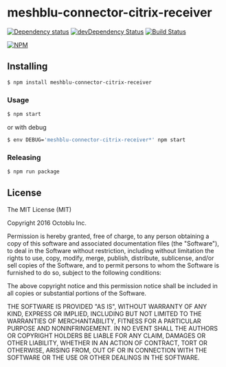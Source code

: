 # meshblu-connector-citrix-receiver

[![Dependency status](http://img.shields.io/david/octoblu/meshblu-connector-citrix-receiver.svg?style=flat)](https://david-dm.org/octoblu/meshblu-connector-citrix-receiver)
[![devDependency Status](http://img.shields.io/david/dev/octoblu/meshblu-connector-citrix-receiver.svg?style=flat)](https://david-dm.org/octoblu/meshblu-connector-citrix-receiver#info=devDependencies)
[![Build Status](http://img.shields.io/travis/octoblu/meshblu-connector-citrix-receiver.svg?style=flat&branch=master)](https://travis-ci.org/octoblu/meshblu-connector-citrix-receiver)

[![NPM](https://nodei.co/npm/meshblu-connector-citrix-receiver.svg?style=flat)](https://npmjs.org/package/meshblu-connector-citrix-receiver)

## Installing

```bash
$ npm install meshblu-connector-citrix-receiver
```

### Usage

```bash
$ npm start
```

or with debug

```bash
$ env DEBUG='meshblu-connector-citrix-receiver*' npm start
```

### Releasing

```bash
$ npm run package
```

## License

The MIT License (MIT)

Copyright 2016 Octoblu Inc.

Permission is hereby granted, free of charge, to any person obtaining a copy
of this software and associated documentation files (the "Software"), to deal
in the Software without restriction, including without limitation the rights
to use, copy, modify, merge, publish, distribute, sublicense, and/or sell
copies of the Software, and to permit persons to whom the Software is
furnished to do so, subject to the following conditions:

The above copyright notice and this permission notice shall be included in
all copies or substantial portions of the Software.

THE SOFTWARE IS PROVIDED "AS IS", WITHOUT WARRANTY OF ANY KIND, EXPRESS OR
IMPLIED, INCLUDING BUT NOT LIMITED TO THE WARRANTIES OF MERCHANTABILITY,
FITNESS FOR A PARTICULAR PURPOSE AND NONINFRINGEMENT. IN NO EVENT SHALL THE
AUTHORS OR COPYRIGHT HOLDERS BE LIABLE FOR ANY CLAIM, DAMAGES OR OTHER
LIABILITY, WHETHER IN AN ACTION OF CONTRACT, TORT OR OTHERWISE, ARISING FROM,
OUT OF OR IN CONNECTION WITH THE SOFTWARE OR THE USE OR OTHER DEALINGS IN
THE SOFTWARE.

